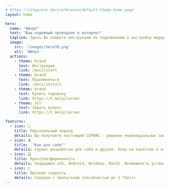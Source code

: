 ```yaml
---
# https://vitepress.dev/reference/default-theme-home-page
layout: home

hero:
  name: "AWvpn"
  text: "Ваш надежный проводник в интернет"
  tagline: Здесь Вы найдете инструкцию по подключению и настройку маршрутизации на разных устройствах
  image:
    src: '/images/hero3d.png'
    alt: 'AWvpn'
  actions:
    - theme: brand
      text: Инструкции
      link: /docs/start
    - theme: brand
      text: Подключиться
      link: /docs/install
    - theme: brand
      text: Купить подписку
      link: https://t.me/pilarsen
    - theme: alt
      text: Задать вопрос
      link: https://t.me/pilarsen

features:
  - icon: 👑
    title: Персональный подход
    details: Вы получаете настоящий СЕРВИС - решение индивидуальных запросов, техническая консультация ... и разговоры о жизни (по запросу)
  - icon: 🫂
    title: '"Как для себя"'
    details: Сервис разработан для себя и друзей. Упор на качество и надежность. Сервера не перегружены пользователями в погоне за экономией
  - icon: 💻
    title: Кроссплатформенность
    details: Поддержка iOS, Android, Windows, MacOS. Возможность установки на роутер Keenetic (для умного ВПН на устройствах всего дома)
  - icon: 🚀
    title: Высокая скорость
    details: Сервера с пропускной способностью до 1 Гбит/с 
---
```


